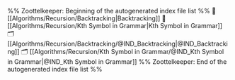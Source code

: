 %% Zoottelkeeper: Beginning of the autogenerated index file list  %%
📄 [[Algorithms/Recursion/Backtracking|Backtracking]]
📄 [[Algorithms/Recursion/Kth Symbol in Grammar|Kth Symbol in Grammar]]
🗂️ [[Algorithms/Recursion/Backtracking/@IND_Backtracking|@IND_Backtracking]]
🗂️ [[Algorithms/Recursion/Kth Symbol in Grammar/@IND_Kth Symbol in Grammar|@IND_Kth Symbol in Grammar]]
%% Zoottelkeeper: End of the autogenerated index file list  %%
